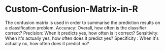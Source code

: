 # Custom-Confusion-Matrix-in-R
The confusion matrix is used in order to summarise the prediction results on a classification problem. 
Accuracy: Overall, how often is the classifier correct?
Precision: When it predicts yes, how often is it correct?
Sensitivity: When it's actually yes, how often does it predict yes?
Specificity : When it's actually no, how often does it predict no?

